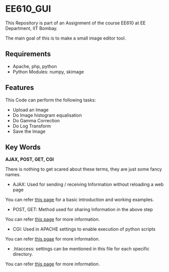 # EE610_GUI
This Repository is part of an Assignment of the course EE610 at EE Department, IIT Bombay.

The main goal of this is to make a small image editor tool.

## Requirements
* Apache, php, python 
* Python Modules: numpy, skimage

## Features
This Code can perform the following tasks:
* Upload an Image
* Do Image histogram equalisation
* Do Gamma Correction
* Do Log Transform
* Save the Image

## Key Words
**AJAX, POST, GET, CGI**

There is nothing to get scared about these terms, they are just some fancy names.

* AJAX: Used for sending / receiving Information without reloading a web page

You can refer [this page](https://www.w3schools.com/xml/ajax_intro.asp) for a basic introduction and working examples.

* POST, GET: Method used for sharing Information in the above step

You can refer [this page](https://www.w3schools.com/tags/ref_httpmethods.asp) for more information.

* CGI: Used in APACHE settings to enable execution of python scripts

You can refer [this pgae](https://www.tutorialspoint.com/perl/perl_cgi.htm) for more information.

* .htaccess: settings can be mentioned in this file for each specific directory.

You can refer [this page](http://www.htaccess-guide.com/) for more information.
